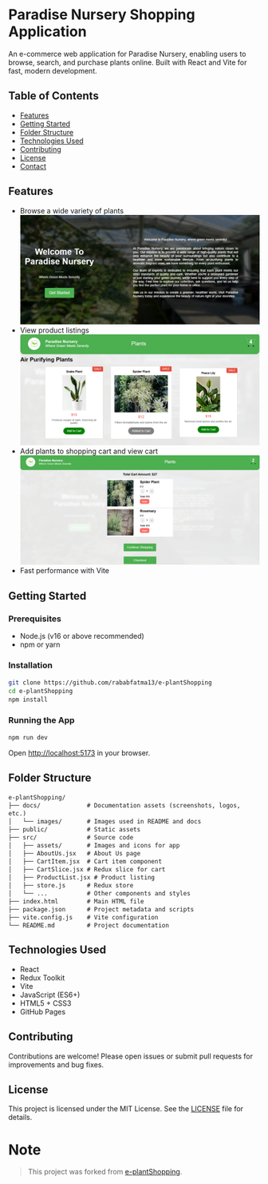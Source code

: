 # Paradise Nursery Shopping Application

An e-commerce web application for Paradise Nursery, enabling users to browse, search, and purchase plants online. Built with React and Vite for fast, modern development.

## Table of Contents
- [Features](#features)
- [Getting Started](#getting-started)
- [Folder Structure](#folder-structure)
- [Technologies Used](#technologies-used)
- [Contributing](#contributing)
- [License](#license)
- [Contact](#contact)

## Features
- Browse a wide variety of plants  
  ![Landing Page](docs/images/landing.png)
- View product listings  
  ![Product List Page](docs/images/productlist.png)
- Add plants to shopping cart and view cart  
  ![Cart Page](docs/images/cart.png)
- Fast performance with Vite

## Getting Started

### Prerequisites
- Node.js (v16 or above recommended)
- npm or yarn

### Installation
```bash
git clone https://github.com/rababfatma13/e-plantShopping
cd e-plantShopping
npm install
```

### Running the App
```bash
npm run dev
```
Open [http://localhost:5173](http://localhost:5173) in your browser.

## Folder Structure
```
e-plantShopping/
├── docs/             # Documentation assets (screenshots, logos, etc.)
│   └── images/       # Images used in README and docs
├── public/           # Static assets
├── src/              # Source code
│   ├── assets/       # Images and icons for app
│   ├── AboutUs.jsx   # About Us page
│   ├── CartItem.jsx  # Cart item component
│   ├── CartSlice.jsx # Redux slice for cart
│   ├── ProductList.jsx # Product listing
│   ├── store.js      # Redux store
│   └── ...           # Other components and styles
├── index.html        # Main HTML file
├── package.json      # Project metadata and scripts
├── vite.config.js    # Vite configuration
└── README.md         # Project documentation
```

## Technologies Used
- React
- Redux Toolkit
- Vite
- JavaScript (ES6+)
- HTML5 + CSS3
- GitHub Pages

## Contributing
Contributions are welcome! Please open issues or submit pull requests for improvements and bug fixes.

## License
This project is licensed under the MIT License. See the [LICENSE](LICENSE) file for details.

# Note
> This project was forked from [e-plantShopping](https://github.com/ibm-developer-skills-network/e-plantShopping).
